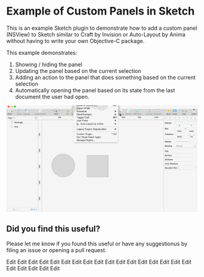 # Example of Custom Panels in Sketch

This is an example Sketch plugin to demonstrate how to add a custom panel (NSView) to Sketch similar to Craft by Invision or Auto-Layout by Anima without having to write your own Objective-C package.

This example demonstrates:
1. Showing / hiding the panel
2. Updating the panel based on the current selection
3. Adding an action to the panel that does something based on the current selection
4. Automatically opening the panel based on its state from the last document the user had open.

![screencap](/images/sketch-panel-example.gif)

## Did you find this useful?

Please let me know if you found this useful or have any suggestionus by filing an issue or opening a pull request.

Edit
Edit
Edit
Edit
Edit
Edit
Edit
Edit
Edit
Edit
Edit
Edit
Edit
Edit
Edit
Edit
Edit
Edit
Edit
Edit
Edit
Edit
